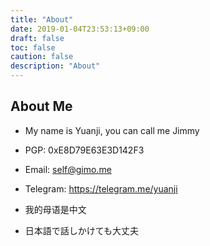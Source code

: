 ```yaml
---
title: "About"
date: 2019-01-04T23:53:13+09:00
draft: false
toc: false
caution: false
description: "About"
---
```


## About Me

- My name is Yuanji, you can call me Jimmy

- PGP: 0xE8D79E63E3D142F3

- Email: self@gimo.me

- Telegram: https://telegram.me/yuanji

- 我的母语是中文

- 日本語で話しかけても大丈夫
